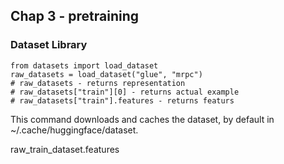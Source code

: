 ## Chap 3 - pretraining

### Dataset Library

```
from datasets import load_dataset
raw_datasets = load_dataset("glue", "mrpc")
# raw_datasets - returns representation 
# raw_datasets["train"][0] - returns actual example 
# raw_datasets["train"].features - returns featurs
```

This command downloads and caches the dataset, by default in ~/.cache/huggingface/dataset.

raw_train_dataset.features